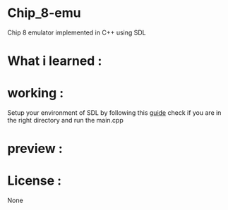 # Chip_8-emu
  Chip 8 emulator implemented in C++ using SDL  
  
# What i learned :
  

# working :
  Setup your environment of SDL by following this [guide](https://lazyfoo.net/SDL_tutorials/lesson01/index.php)
  check if you are in the right directory
  and run the main.cpp

# preview : 

# License : 
  None

